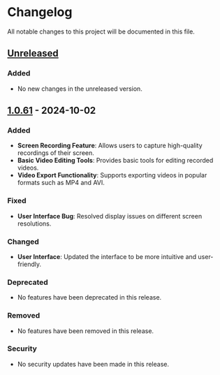 # Changelog

All notable changes to this project will be documented in this file.

## [Unreleased]

### Added
- No new changes in the unreleased version.

## [1.0.61] - 2024-10-02

### Added
- **Screen Recording Feature**: Allows users to capture high-quality recordings of their screen.
- **Basic Video Editing Tools**: Provides basic tools for editing recorded videos.
- **Video Export Functionality**: Supports exporting videos in popular formats such as MP4 and AVI.

### Fixed
- **User Interface Bug**: Resolved display issues on different screen resolutions.

### Changed
- **User Interface**: Updated the interface to be more intuitive and user-friendly.

### Deprecated
- No features have been deprecated in this release.

### Removed
- No features have been removed in this release.

### Security
- No security updates have been made in this release.

[Unreleased]: https://github.com/tamnguyenvan/screenvivid/compare/1.0.61...HEAD
[1.0.61]: https://github.com/tamnguyenvan/screenvivid/releases/tag/1.0.61.
